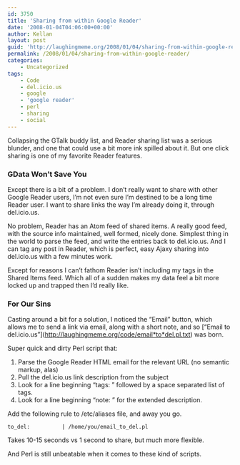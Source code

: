 ```yaml
---
id: 3750
title: 'Sharing from within Google Reader'
date: '2008-01-04T04:06:00+00:00'
author: Kellan
layout: post
guid: 'http://laughingmeme.org/2008/01/04/sharing-from-within-google-reader/'
permalink: /2008/01/04/sharing-from-within-google-reader/
categories:
    - Uncategorized
tags:
    - Code
    - del.icio.us
    - google
    - 'google reader'
    - perl
    - sharing
    - social
---
```


Collapsing the GTalk buddy list, and Reader sharing list was a serious blunder, and one that could use a bit more ink spilled about it. But one click sharing is one of my favorite Reader features.

### GData Won’t Save You

Except there is a bit of a problem. I don’t really want to share with other Google Reader users, I’m not even sure I’m destined to be a long time Reader user. I want to share links the way I’m already doing it, through del.icio.us.

No problem, Reader has an Atom feed of shared items. A really good feed, with the source info maintained, well formed, nicely done. Simplest thing in the world to parse the feed, and write the entries back to del.icio.us. And I can tag any post in Reader, which is perfect, easy Ajaxy sharing into del.icio.us with a few minutes work.

Except for reasons I can’t fathom Reader isn’t including my tags in the Shared Items feed. Which all of a sudden makes my data feel a bit more locked up and trapped then I’d really like.

### For Our Sins

Casting around a bit for a solution, I noticed the “Email” button, which allows me to send a link via email, along with a short note, and so \[“Email to del.icio.us”\](http://laughingmeme.org/code/email*to*del.pl.txt) was born.

Super quick and dirty Perl script that:

1. Parse the Google Reader HTML email for the relevant URL (no semantic markup, alas)
2. Pull the del.icio.us link description from the subject
3. Look for a line beginning “tags: ” followed by a space separated list of tags.
4. Look for a line beginning “note: ” for the extended description.

Add the following rule to /etc/aliases file, and away you go.

`to_del:          | /home/you/email_to_del.pl`

Takes 10-15 seconds vs 1 second to share, but much more flexible.

And Perl is still unbeatable when it comes to these kind of scripts.